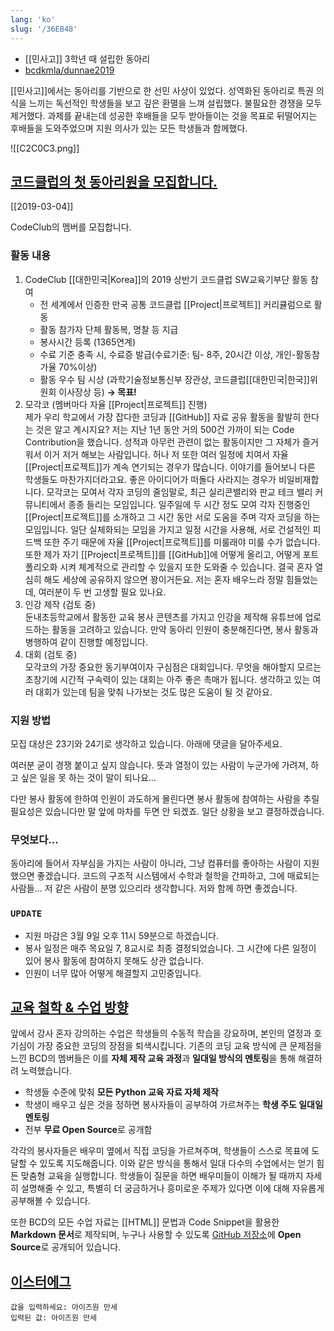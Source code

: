 ```yaml
---
lang: 'ko'
slug: '/36EB48'
---
```


- [[민사고]] 3학년 때 설립한 동아리
- [bcdkmla/dunnae2019](https://github.com/bcdkmla/dunnae2019)

[[민사고]]에서는 동아리를 기반으로 한 선민 사상이 있었다.
성역화된 동아리로 특권 의식을 느끼는 독선적인 학생들을 보고
깊은 환멸을 느껴 설립했다.
불필요한 경쟁을 모두 제거했다.
과제를 끝내는데 성공한 후배들을 모두 받아들이는 것을 목표로
뒤떨어지는 후배들을 도와주었으며
지원 의사가 있는 모든 학생들과 함께했다.

![[C2C0C3.png]]

## [코드클럽의 첫 동아리원을 모집합니다.](https://kmlaonline.net/board/all_announce/view/479829)

[[2019-03-04]]

CodeClub의 멤버를 모집합니다.

### 활동 내용

1. CodeClub [[대한민국|Korea]]의 2019 상반기 코드클럽 SW교육기부단 활동 참여
   - 전 세계에서 인증한 만국 공통 코드클럽 [[Project|프로젝트]] 커리큘럼으로 활동
   - 활동 참가자 단체 활동복, 명찰 등 지급
   - 봉사시간 등록 (1365연계)
   - 수료 기준 충족 시, 수료증 발급(수료기준: 팀- 8주, 20시간 이상, 개인-활동참가율 70%이상)
   - 활동 우수 팀 시상 (과학기술정보통신부 장관상, 코드클럽[[대한민국|한국]]위원회 이사장상 등) **→ 목표!**
2. 모각코 (멤버마다 자율 [[Project|프로젝트]] 진행)  
   제가 우리 학교에서 가장 잡다한 코딩과 [[GitHub]] 자료 공유 활동을 활발히 한다는 것은 알고 계시지요? 저는 지난 1년 동안 거의 500건 가까이 되는 Code Contribution을 했습니다. 성적과 아무런 관련이 없는 활동이지만 그 자체가 즐거워서 이거 저거 해보는 사람입니다. 허나 저 또한 여러 일정에 치여서 자율 [[Project|프로젝트]]가 계속 연기되는 경우가 많습니다. 이야기를 들어보니 다른 학생들도 마찬가지더라고요. 좋은 아이디어가 떠돌다 사라지는 경우가 비일비재합니다.
   모각코는 모여서 각자 코딩의 줄임말로, 최근 실리콘밸리와 판교 테크 밸리 커뮤니티에서 종종 들리는 모임입니다. 일주일에 두 시간 정도 모여 각자 진행중인 [[Project|프로젝트]]를 소개하고 그 시간 동안 서로 도움을 주며 각자 코딩을 하는 모임입니다. 일단 실체화되는 모임을 가지고 일정 시간을 사용해, 서로 건설적인 피드백 또한 주기 때문에 자율 [[Project|프로젝트]]를 미룰래야 미룰 수가 없습니다. 또한 제가 자기 [[Project|프로젝트]]를 [[GitHub]]에 어떻게 올리고, 어떻게 포트폴리오화 시켜 체계적으로 관리할 수 있을지 또한 도와줄 수 있습니다. 결국 혼자 열심히 해도 세상에 공유하지 않으면 꽝이거든요. 저는 혼자 배우느라 정말 힘들었는데, 여러분이 두 번 고생할 필요 있나요.
3. 인강 제작 (검토 중)  
   둔내초등학교에서 활동한 교육 봉사 콘텐츠를 가지고 인강을 제작해 유튜브에 업로드하는 활동을 고려하고 있습니다. 만약 동아리 인원이 충분해진다면, 봉사 활동과 병행하여 같이 진행할 예정입니다.
4. 대회 (검토 중)  
   모각코의 가장 중요한 동기부여이자 구심점은 대회입니다. 무엇을 해야할지 모르는 초창기에 시간적 구속력이 있는 대회는 아주 좋은 촉매가 됩니다. 생각하고 있는 여러 대회가 있는데 팀을 맞춰 나가보는 것도 많은 도움이 될 것 같아요.

### 지원 방법

모집 대상은 23기와 24기로 생각하고 있습니다.
아래에 댓글을 달아주세요.

여러분 굳이 경쟁 붙이고 싶지 않습니다.
뜻과 열정이 있는 사람이 누군가에 가려져, 하고 싶은 일을 못 하는 것이 말이 되나요...

다만 봉사 활동에 한하여 인원이 과도하게 몰린다면 봉사 활동에 참여하는 사람을 추릴 필요성은 있습니다만
말 앞에 마차를 두면 안 되겠죠. 일단 상황을 보고 결정하겠습니다.

### 무엇보다...

동아리에 들어서 자부심을 가지는 사람이 아니라, 그냥 컴퓨터를 좋아하는 사람이 지원했으면 좋겠습니다.
코드의 구조적 시스템에서 수학과 철학을 간파하고, 그에 매료되는 사람들...
저 같은 사람이 분명 있으리라 생각합니다.
저와 함께 하면 좋겠습니다.

### `UPDATE`

- 지원 마감은 3월 9일 오후 11시 59분으로 하겠습니다.
- 봉사 일정은 매주 목요일 7, 8교시로 최종 결정되었습니다. 그 시간에 다른 일정이 있어 봉사 활동에 참여하지 못해도 상관 없습니다.
- 인원이 너무 많아 어떻게 해결할지 고민중입니다.

## [교육 철학 & 수업 방향](https://github.com/bcdkmla/dunnae2019/blob/master/GoormReports/ReportsForGoormIDE1.md)

앞에서 강사 혼자 강의하는 수업은 학생들의 수동적 학습을 강요하며, 본인의 열정과 호기심이 가장 중요한 코딩의 장점을 퇴색시킵니다. 기존의 코딩 교육 방식에 큰 문제점을 느낀 BCD의 멤버들은 이를 **자체 제작 교육 과정**과 **일대일 방식의 멘토링**을 통해 해결하려 노력했습니다.

- 학생들 수준에 맞춰 **모든 Python 교육 자료 자체 제작**
- 학생이 배우고 싶은 것을 정하면 봉사자들이 공부하여 가르쳐주는 **학생 주도 일대일 멘토링**
- 전부 **무료 Open Source**로 공개함

각각의 봉사자들은 배우미 옆에서 직접 코딩을 가르쳐주며, 학생들이 스스로 목표에 도달할 수 있도록 지도해줍니다. 이와 같은 방식을 통해서 일대 다수의 수업에서는 얻기 힘든 맞춤형 교육을 실행합니다. 학생들이 질문을 하면 배우미들이 이해가 될 때까지 자세히 설명해줄 수 있고, 특별히 더 궁금하거나 흥미로운 주제가 있다면 이에 대해 자유롭게 공부해볼 수 있습니다.

또한 BCD의 모든 수업 자료는 [[HTML]] 문법과 Code Snippet을 활용한 **Markdown 문서**로 제작되며, 누구나 사용할 수 있도록 [GitHub 저장소](https://github.com/bcdkmla/dunnae2019)에 **Open Source**로 공개되어 있습니다.

## [이스터에그](https://github.com/bcdkmla/dunnae2019/blob/master/GoormReports/ReportsForGoormIDE3.md#%EC%B0%B8%EA%B3%A0-input-%ED%95%A8%EC%88%98)

```
값을 입력하세요: 아이즈원 만세
입력된 값: 아이즈원 만세
```
